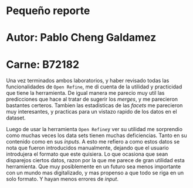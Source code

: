 # Pequeño reporte
# Autor:  Pablo Cheng Galdamez 
# Carne: B72182
Una vez terminados ambos laboratorios, y haber revisado todas las funcionalidades de `Open Refine`,  me di cuenta de la utilidad y  practicidad que tiene la herramienta. De igual manera me parecio muy util las predicciones que hace al tratar de sugerir los *merges*, y me parecieron bastantes certeros. Tambien las estadisticas de las *facets* me parecieron muy interesantes, y practicas para un vistazo rapido de los datos en el dataset.   

Luego de usar la herramienta `Open Refine`y ver su utilidad me sorprendio como muchas veces los data sets tienen muchas deficiencias. Tanto en su contenido como en sus *inputs*. A esto me refiero a como estos datos se nota que fueron introducidos manualmente, dejando que el usuario introdujera el formato que este quisiera. Lo que ocasiona que sean disparejos ciertos datos, razon por la que me parece de gran utilidad esta herramienta. Que muy posiblemente en un futuro sea menos importante con un mundo mas digitalizado, y mas propenso a que todo se riga en un solo formato. Y hayan menos errores de *input*.